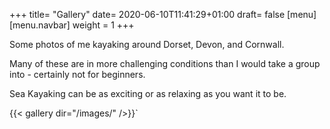 +++
title= "Gallery"
date= 2020-06-10T11:41:29+01:00
draft= false
[menu]
    [menu.navbar]
        weight = 1
+++

Some photos of me kayaking around Dorset, Devon, and Cornwall.

Many of these are in more challenging conditions than I would take a group into - certainly not for beginners.

Sea Kayaking can be as exciting or as relaxing as you want it to be.

{{< gallery dir="/images/" />}}`
